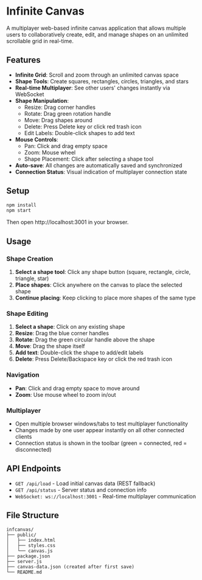 # Infinite Canvas

A multiplayer web-based infinite canvas application that allows multiple users to collaboratively create, edit, and manage shapes on an unlimited scrollable grid in real-time.

## Features

- **Infinite Grid**: Scroll and zoom through an unlimited canvas space
- **Shape Tools**: Create squares, rectangles, circles, triangles, and stars
- **Real-time Multiplayer**: See other users' changes instantly via WebSocket
- **Shape Manipulation**: 
  - Resize: Drag corner handles
  - Rotate: Drag green rotation handle
  - Move: Drag shapes around
  - Delete: Press Delete key or click red trash icon
  - Edit Labels: Double-click shapes to add text
- **Mouse Controls**: 
  - Pan: Click and drag empty space
  - Zoom: Mouse wheel
  - Shape Placement: Click after selecting a shape tool
- **Auto-save**: All changes are automatically saved and synchronized
- **Connection Status**: Visual indication of multiplayer connection state

## Setup

```bash
npm install
npm start
```

Then open http://localhost:3001 in your browser.

## Usage

### Shape Creation
1. **Select a shape tool**: Click any shape button (square, rectangle, circle, triangle, star)
2. **Place shapes**: Click anywhere on the canvas to place the selected shape
3. **Continue placing**: Keep clicking to place more shapes of the same type

### Shape Editing
1. **Select a shape**: Click on any existing shape
2. **Resize**: Drag the blue corner handles
3. **Rotate**: Drag the green circular handle above the shape
4. **Move**: Drag the shape itself
5. **Add text**: Double-click the shape to add/edit labels
6. **Delete**: Press Delete/Backspace key or click the red trash icon

### Navigation
- **Pan**: Click and drag empty space to move around
- **Zoom**: Use mouse wheel to zoom in/out

### Multiplayer
- Open multiple browser windows/tabs to test multiplayer functionality
- Changes made by one user appear instantly on all other connected clients
- Connection status is shown in the toolbar (green = connected, red = disconnected)

## API Endpoints

- `GET /api/load` - Load initial canvas data (REST fallback)
- `GET /api/status` - Server status and connection info
- `WebSocket: ws://localhost:3001` - Real-time multiplayer communication

## File Structure

```
infcanvas/
├── public/
│   ├── index.html
│   ├── styles.css
│   └── canvas.js
├── package.json
├── server.js
├── canvas-data.json (created after first save)
└── README.md
```